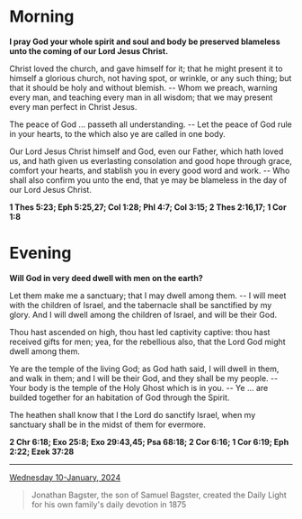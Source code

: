 # Morning

**I pray God your whole spirit and soul and body be preserved blameless unto the coming of our Lord Jesus Christ.**
 
Christ loved the church, and gave himself for it; that he might present it to himself a glorious church, not having spot, or wrinkle, or any such thing; but that it should be holy and without blemish. -- Whom we preach, warning every man, and teaching every man in all wisdom; that we may present every man perfect in Christ Jesus.
 
The peace of God ... passeth all understanding. -- Let the peace of God rule in your hearts, to the which also ye are called in one body.
 
Our Lord Jesus Christ himself and God, even our Father, which hath loved us, and hath given us everlasting consolation and good hope through grace, comfort your hearts, and stablish you in every good word and work. -- Who shall also confirm you unto the end, that ye may be blameless in the day of our Lord Jesus Christ.  

**1 Thes 5:23; Eph 5:25,27; Col 1:28; Phl 4:7; Col 3:15; 2 Thes 2:16,17; 1 Cor 1:8**

# Evening

**Will God in very deed dwell with men on the earth?**
 
Let them make me a sanctuary; that I may dwell among them. -- I will meet with the children of Israel, and the tabernacle shall be sanctified by my glory. And I will dwell among the children of Israel, and will be their God.
 
Thou hast ascended on high, thou hast led captivity captive: thou hast received gifts for men; yea, for the rebellious also, that the Lord God might dwell among them.
 
Ye are the temple of the living God; as God hath said, I will dwell in them, and walk in them; and I will be their God, and they shall be my people. -- Your body is the temple of the Holy Ghost which is in you. -- Ye ... are builded together for an habitation of God through the Spirit.
 
The heathen shall know that I the Lord do sanctify Israel, when my sanctuary shall be in the midst of them for evermore.  

**2 Chr 6:18; Exo 25:8; Exo 29:43,45; Psa 68:18; 2 Cor 6:16; 1 Cor 6:19; Eph 2:22; Ezek 37:28**

---

[Wednesday 10-January, 2024](https://t.me/s/daily_light)

> Jonathan Bagster, the son of Samuel Bagster, created the Daily Light for his own family's daily devotion in 1875

